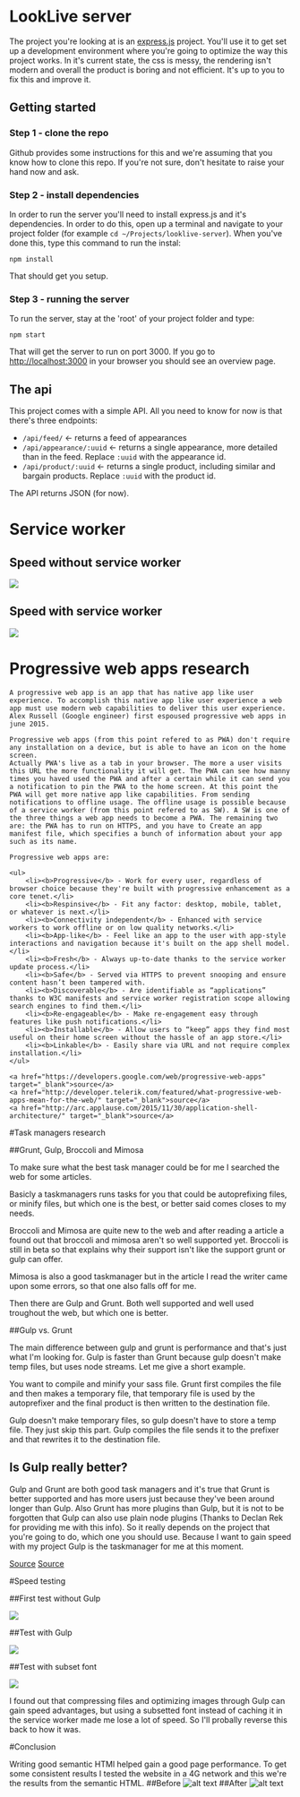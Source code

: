 # LookLive server

The project you're looking at is an [express.js](http://expressjs.com) project. You'll use it to get set up a development environment where you're
going to optimize the way this project works. In it's current state, the css is messy, the rendering isn't modern and
overall the product is boring and not efficient. It's up to you to fix this and improve it.

## Getting started

### Step 1 - clone the repo
Github provides some instructions for this and we're assuming that you know how to clone this repo. If you're not sure,
don't hesitate to raise your hand now and ask.

### Step 2 - install dependencies
In order to run the server you'll need to install express.js and it's dependencies. In order to do this, open up a 
terminal and navigate to your project folder (for example `cd ~/Projects/looklive-server`). When you've done this, type
this command to run the instal:

```
npm install
```

That should get you setup.

### Step 3 - running the server
To run the server, stay at the 'root' of your project folder and type:

```
npm start
```

That will get the server to run on port 3000. If you go to [http://localhost:3000](http://localhost:3000) in your browser
you should see an overview page.

## The api

This project comes with a simple API. All you need to know for now is that there's three endpoints:

* `/api/feed/` <- returns a feed of appearances
* `/api/appearance/:uuid` <- returns a single appearance, more detailed than in the feed. Replace `:uuid` with the 
appearance id.
* `/api/product/:uuid` <- returns a single product, including similar and bargain products. Replace `:uuid` with the 
product id.

The API returns JSON (for now).

<h1>Service worker</h1>

<h2>Speed without service worker</h2> 

<img src="public/images/withoutsw.png">

<h2>Speed with service worker</h2>

<img src="public/images/withsw.png">

<h1>Progressive web apps research</h1>

<p>
    
    A progressive web app is an app that has native app like user experience. To accomplish this native app like user experience a web app must use modern web capabilities to deliver this user experience. Alex Russell (Google engineer) first espoused progressive web apps in june 2015. 
</p>

<p>

    Progressive web apps (from this point refered to as PWA) don't require any installation on a device, but is able to have an icon on the home screen. 
    Actually PWA's live as a tab in your browser. The more a user visits this URL the more functionality it will get. The PWA can see how manny times you haved used the PWA and after a certain while it can send you a notification to pin the PWA to the home screen. At this point the PWA will get more native app like capabilities. From sending notifications to offline usage. The offline usage is possible because of a service worker (from this point refered to as SW). A SW is one of the three things a web app needs to become a PWA. The remaining two are: the PWA has to run on HTTPS, and you have to Create an app manifest file, which specifies a bunch of information about your app such as its name.
    
    Progressive web apps are: 
    
    <ul>
        <li><b>Progressive</b> - Work for every user, regardless of browser choice because they're built with progressive enhancement as a core tenet.</li>
        <li><b>Respinsive</b> - Fit any factor: desktop, mobile, tablet, or whatever is next.</li>
        <li><b>Connectivity independent</b> - Enhanced with service workers to work offline or on low quality networks.</li>
        <li><b>App-like</b> - Feel like an app to the user with app-style interactions and navigation because it's built on the app shell model.</li>
        <li><b>Fresh</b> - Always up-to-date thanks to the service worker update process.</li>
        <li><b>Safe</b> - Served via HTTPS to prevent snooping and ensure content hasn’t been tampered with.
        <li><b>Discoverable</b> - Are identifiable as “applications” thanks to W3C manifests and service worker registration scope allowing search engines to find them.</li>
        <li><b>Re-engageable</b> - Make re-engagement easy through features like push notifications.</li>
        <li><b>Installable</b> - Allow users to “keep” apps they find most useful on their home screen without the hassle of an app store.</li>
        <li><b>Linkable</b> - Easily share via URL and not require complex installation.</li>
    </ul>
    
    <a href="https://developers.google.com/web/progressive-web-apps" target="_blank">source</a> 
    <a href="http://developer.telerik.com/featured/what-progressive-web-apps-mean-for-the-web/" target="_blank">source</a> 
    <a href="http://arc.applause.com/2015/11/30/application-shell-architecture/" target="_blank">source</a> 
</p>

#Task managers research 

##Grunt, Gulp, Broccoli and Mimosa 

To make sure what the best task manager could be for me I searched the web for some articles. 

Basicly a taskmanagers runs tasks for you that could be autoprefixing files, or minify files, but which one is the best, or better said comes closes to my needs. 

Broccoli and Mimosa are quite new to the web and after reading a article a found out that broccoli and mimosa aren't so well supported yet. Broccoli is still in beta so that explains why their support isn't like the support grunt or gulp can offer. 

Mimosa is also a good taskmanager but in the article I read the writer came upon some errors, so that one also falls off for me. 

Then there are Gulp and Grunt. Both well supported and well used troughout the web, but which one is better. 

##Gulp vs. Grunt

The main difference between gulp and grunt is performance and that's just what I'm looking for. 
Gulp is faster than Grunt because gulp doesn't make temp files, but uses node streams. Let me give a short example. 

You want to compile and minify your sass file. Grunt first compiles the file and then makes a temporary file, that temporary file is used by the autoprefixer and the final product is then written to the destination file. 

Gulp doesn't make temporary files, so gulp doesn't have to store a temp file. They just skip this part. Gulp compiles the file sends it to the prefixer and that rewrites it to the destination file. 

## Is Gulp really better? 

Gulp and Grunt are both good task managers and it's true that Grunt is better supported and has more users just because they've been around longer than Gulp. Also Grunt has more plugins than Gulp, but it is not to be forgotten that Gulp can also use plain node plugins (Thanks to Declan Rek for providing me with this info). So it really depends on the project that you're going to do, which one you should use. Because I want to gain speed with my project Gulp is the taskmanager for me at this moment. 

[Source](http://jpsierens.com/task-runners-a-comparison-between-grunt-gulp-broccoli-and-mimosa/)
[Source](http://www.hongkiat.com/blog/gulp-vs-grunt/)

#Speed testing

##First test without Gulp 

<img src="public/images/withoutgulp.png">

##Test with Gulp 

<img src="public/images/withgulp.png">

##Test with subset font

<img src="public/images/withsubset.png">

I found out that compressing files and optimizing images through Gulp can gain speed advantages, but using a subsetted font instead of caching it in the service worker made me lose a lot of speed. So I'll probally reverse this back to how it was. 

#Conclusion 

Writing good semantic HTMl helped gain a good page performance. To get some consistent results I tested the website in a 4G network and this we're the results from the semantic HTML.
##Before
![alt text](https://github.com/SemBakkum/looklive-server/blob/sem/taskmanager/public/images/test2.png "Initial speed")
##After
![alt text](https://github.com/SemBakkum/looklive-server/blob/sem/taskmanager/public/images/test1.png "Speed with semantic HTML")
